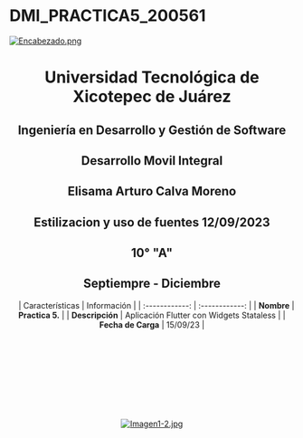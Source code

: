 # DMI_PRACTICA5_200561

[![Encabezado.png](https://i.postimg.cc/PJKtvHNC/Encabezado.png)](https://postimg.cc/K3kXCdPb)

<div align="center">
  
# Universidad Tecnológica de Xicotepec de Juárez

## Ingeniería en Desarrollo y Gestión de Software

## Desarrollo Movil Integral

## Elisama Arturo Calva Moreno

## Estilizacion y uso de fuentes 12/09/2023

## 10° "A"

## Septiempre - Diciembre
&nbsp;
&nbsp;
|  Características |  Información |
| :------------: | :------------: |
| **Nombre**  |  **Practica 5.**  |
| **Descripción**  | Aplicación Flutter con Widgets Stataless  |
|  **Fecha de Carga** | 15/09/23  |

&nbsp;
&nbsp;

&nbsp;
&nbsp;

<br>
<br>
<br>
<br>

[![Imagen1-2.jpg](https://i.postimg.cc/x1swjyVj/Imagen1-2.jpg)](https://postimg.cc/0zwWcSNh)



&nbsp;
&nbsp;
